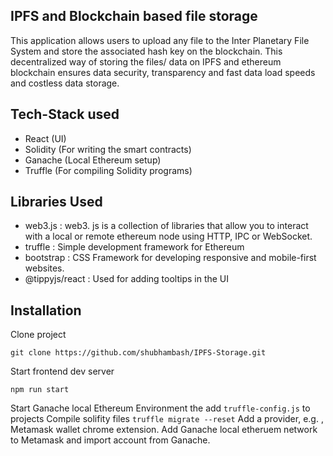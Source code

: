 ## IPFS and Blockchain based file storage

This application  allows users to upload any file to the Inter Planetary File System and store the associated hash key on the blockchain. This decentralized way of storing the files/ data on IPFS and ethereum blockchain ensures data security, transparency and fast data load speeds and costless data storage.

## Tech-Stack used

 - React (UI)
 - Solidity (For writing the smart contracts)
 - Ganache (Local Ethereum setup)
 - Truffle (For compiling Solidity programs)

## Libraries Used 
- web3.js : web3. js is a collection of libraries that allow you to interact with a local or remote ethereum node using HTTP, IPC or WebSocket.
- truffle : Simple development framework for Ethereum
- bootstrap : CSS Framework for developing responsive and mobile-first websites.
- @tippyjs/react : Used for adding tooltips in the UI

## Installation
Clone project

    git clone https://github.com/shubhambash/IPFS-Storage.git

Start frontend dev server

    npm run start

Start Ganache local Ethereum Environment the add `truffle-config.js` to projects
Compile solifity files `truffle migrate --reset` 
Add a provider, e.g. , Metamask wallet chrome extension. Add Ganache local etheruem network to Metamask and import account from Ganache.
